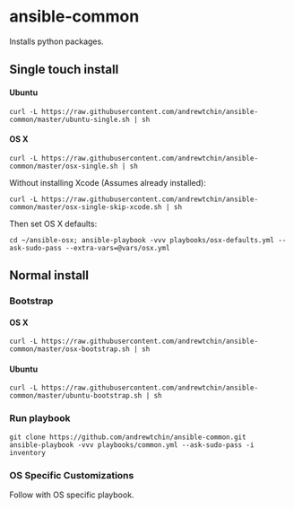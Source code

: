 # ansible-common

Installs python packages.

## Single touch install

#### Ubuntu

```
curl -L https://raw.githubusercontent.com/andrewtchin/ansible-common/master/ubuntu-single.sh | sh
```

#### OS X

```
curl -L https://raw.githubusercontent.com/andrewtchin/ansible-common/master/osx-single.sh | sh
```

Without installing Xcode (Assumes already installed):
```
curl -L https://raw.githubusercontent.com/andrewtchin/ansible-common/master/osx-single-skip-xcode.sh | sh
```

Then set OS X defaults:
```
cd ~/ansible-osx; ansible-playbook -vvv playbooks/osx-defaults.yml --ask-sudo-pass --extra-vars=@vars/osx.yml
```

## Normal install

### Bootstrap

#### OS X

```
curl -L https://raw.githubusercontent.com/andrewtchin/ansible-common/master/osx-bootstrap.sh | sh
```

#### Ubuntu

```
curl -L https://raw.githubusercontent.com/andrewtchin/ansible-common/master/ubuntu-bootstrap.sh | sh
```

### Run playbook

```
git clone https://github.com/andrewtchin/ansible-common.git
ansible-playbook -vvv playbooks/common.yml --ask-sudo-pass -i inventory
```

### OS Specific Customizations
Follow with OS specific playbook.
